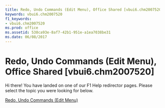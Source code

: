 ```yaml
---
title: Redo, Undo Commands (Edit Menu), Office Shared [vbui6.chm2007520]
keywords: vbui6.chm2007520
f1_keywords:
- vbui6.chm2007520
ms.prod: office
ms.assetid: 538ca93e-8af7-42b1-951e-a1ea7038be31
ms.date: 06/08/2017
---
```



# Redo, Undo Commands (Edit Menu), Office Shared [vbui6.chm2007520]

Hi there! You have landed on one of our F1 Help redirector pages. Please select the topic you were looking for below.

[Redo, Undo Commands (Edit Menu)](http://msdn.microsoft.com/library/63a4524d-62b9-d97c-e79b-1b38dcdfd073%28Office.15%29.aspx)

